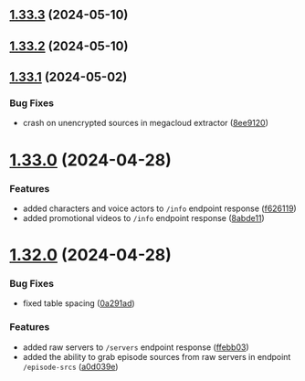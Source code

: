## [1.33.3](https://github.com/ghoshRitesh12/aniwatch-api/compare/v1.33.2...v1.33.3) (2024-05-10)



## [1.33.2](https://github.com/ghoshRitesh12/aniwatch-api/compare/v1.33.1...v1.33.2) (2024-05-10)



## [1.33.1](https://github.com/ghoshRitesh12/aniwatch-api/compare/v1.33.0...v1.33.1) (2024-05-02)


### Bug Fixes

* crash on unencrypted sources in megacloud extractor ([8ee9120](https://github.com/ghoshRitesh12/aniwatch-api/commit/8ee9120a1093e23a0c75b6b97ba83c62e1d58a85))



# [1.33.0](https://github.com/ghoshRitesh12/aniwatch-api/compare/v1.32.0...v1.33.0) (2024-04-28)


### Features

* added characters and voice actors to `/info` endpoint response ([f626119](https://github.com/ghoshRitesh12/aniwatch-api/commit/f6261199f8e83fd52714055023d033afbc09e53f))
* added promotional videos to `/info` endpoint response ([8abde11](https://github.com/ghoshRitesh12/aniwatch-api/commit/8abde11e7b09652447938afda936b0fa2bca7c76))



# [1.32.0](https://github.com/ghoshRitesh12/aniwatch-api/compare/v1.31.0...v1.32.0) (2024-04-28)


### Bug Fixes

* fixed table spacing ([0a291ad](https://github.com/ghoshRitesh12/aniwatch-api/commit/0a291ad659aa9095fa443cfd55b094b2036920da))


### Features

* added raw servers to `/servers` endpoint response ([ffebb03](https://github.com/ghoshRitesh12/aniwatch-api/commit/ffebb03bc9a0f362e44603c6f71a276567d08c30))
* added the ability to grab episode sources from raw servers in endpoint `/episode-srcs` ([a0d039e](https://github.com/ghoshRitesh12/aniwatch-api/commit/a0d039ecc120cfeb8352c6b525ee1e766555f9ec))



